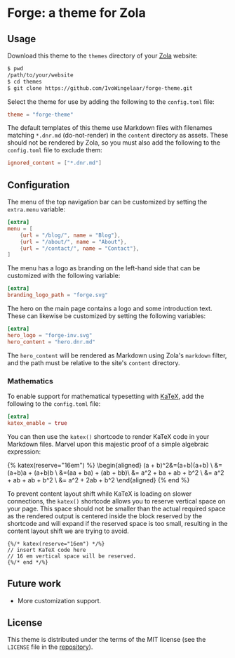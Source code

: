 # Forge: a theme for Zola

## Usage

Download this theme to the `themes` directory of your [Zola](https://getzola.org) website:

```bash
$ pwd
/path/to/your/website
$ cd themes
$ git clone https://github.com/IvoWingelaar/forge-theme.git
```

Select the theme for use by adding the following to the `config.toml` file:
```toml
theme = "forge-theme"
```

The default templates of this theme use Markdown files with filenames matching `*.dnr.md` (do-not-render) in the `content` directory as assets.
These should not be rendered by Zola, so you must also add the following to the `config.toml` file to exclude them:

```toml
ignored_content = ["*.dnr.md"]
```

## Configuration

The menu of the top navigation bar can be customized by setting the `extra.menu` variable:

```toml
[extra]
menu = [
    {url = "/blog/", name = "Blog"},
    {url = "/about/", name = "About"},
    {url = "/contact/", name = "Contact"},
]
```

The menu has a logo as branding on the left-hand side that can be customized with the following variable:

```toml
[extra]
branding_logo_path = "forge.svg"
```

The hero on the main page contains a logo and some introduction text.
These can likewise be customized by setting the following variables:

```toml
[extra]
hero_logo = "forge-inv.svg"
hero_content = "hero.dnr.md"
```

The `hero_content` will be rendered as Markdown using Zola's `markdown` filter, and the path must be relative to the site's `content` directory.

### Mathematics

To enable support for mathematical typesetting with [KaTeX](https://katex.org), add the following to the `config.toml` file:

```toml
[extra]
katex_enable = true
```

You can then use the `katex()` shortcode to render KaTeX code in your Markdown files.
Marvel upon this majestic proof of a simple algebraic expression:

{% katex(reserve="16em") %}
\begin{aligned}
   (a + b)^2&=(a+b)(a+b) \\
   &=(a+b)a + (a+b)b \\
   &=(aa + ba) + (ab + bb)\\
   &= a^2 + ba + ab + b^2 \\
   &= a^2 + ab + ab + b^2 \\
   &= a^2 + 2ab + b^2
\end{aligned}
{% end %}

To prevent content layout shift while KaTeX is loading on slower connections, the `katex()` shortcode allows you to reserve vertical space on your page.
This space should not be smaller than the actual required space as the rendered output is centered inside the block reserved by the shortcode and will expand if the reserved space is too small, resulting in the content layout shift we are trying to avoid.

```
{%/* katex(reserve="16em") */%}
// insert KaTeX code here
// 16 em vertical space will be reserved.
{%/* end */%}
```

## Future work

- More customization support.

## License

This theme is distributed under the terms of the MIT license (see the `LICENSE` file in the [repository](https://github.com/IvoWingelaar/forge-theme)).
